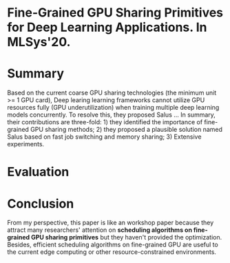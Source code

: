 # Fine-Grained GPU Sharing Primitives for Deep Learning Applications. In MLSys'20.
# Summary
Based on the current coarse GPU sharing technologies (the minimum unit >= 1 GPU card), Deep learing learning frameworks cannot utilize GPU resources fully (GPU underutilization) when training multiple deep learning models concurrently. To resolve this, they proposed Salus ... In summary, their contributions are three-fold: 1) they identified the importance of fine-grained GPU sharing methods; 2) they proposed a plausible solution named Salus based on fast job switching and memory sharing; 3) Extensive experiments.
# Evaluation
# Conclusion
From my perspective, this paper is like an workshop paper because they attract many researchers' attention on **scheduling algorithms on fine-grained GPU sharing primitives** but they haven't provided the optimization. Besides, efficient scheduling algorithms on fine-grained GPU are useful to the current edge computing or other resource-constrained environments.

